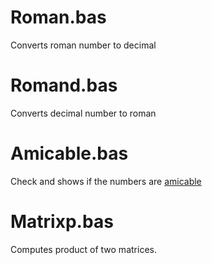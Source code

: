 # Roman.bas
Converts roman number to decimal 

# Romand.bas 
Converts decimal number to roman

# Amicable.bas 
Check and shows if the numbers are [amicable](https://en.wikipedia.org/wiki/Amicable_numbers)

# Matrixp.bas 
Computes product of two matrices.
